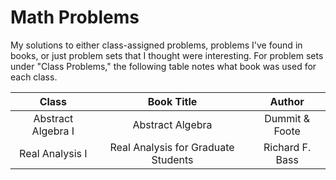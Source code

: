 # Math Problems

My solutions to either class-assigned problems, problems I've found in books, or just problem sets that I thought were interesting. For problem sets under "Class Problems," the following table notes what book was used for each class.

| Class              | Book Title                          | Author          |
|:------------------:|:-----------------------------------:|:---------------:|
| Abstract Algebra I | Abstract Algebra                    | Dummit \& Foote |
| Real Analysis I    | Real Analysis for Graduate Students | Richard F. Bass |
